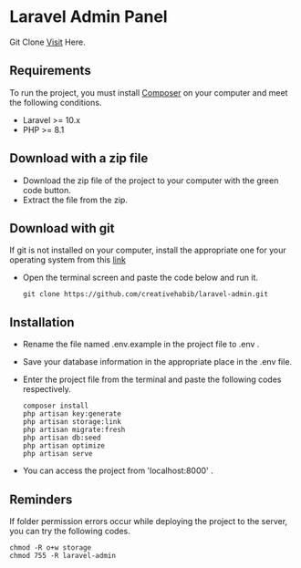# Laravel Admin Panel

Git Clone <a href="https://github.com/creativehabib/laravel-admin/blob/main/README-tr.md">Visit</a> Here.

## Requirements

To run the project, you must install <a href="https://getcomposer.org/">Composer</a> on your computer and meet the following conditions.

- Laravel >= 10.x
- PHP >= 8.1

## Download with a zip file

- Download the zip file of the project to your computer with the green code button.
- Extract the file from the zip.

## Download with git


If git is not installed on your computer, install the appropriate one for your operating system from this <a href="https://git-scm.com/downloads">link</a>

- Open the terminal screen and paste the code below and run it.

  ```
  git clone https://github.com/creativehabib/laravel-admin.git
  ```
## Installation

- Rename the file named .env.example in the project file to .env .
- Save your database information in the appropriate place in the .env file.
- Enter the project file from the terminal and paste the following codes respectively.

  ```
  composer install
  php artisan key:generate
  php artisan storage:link
  php artisan migrate:fresh
  php artisan db:seed
  php artisan optimize
  php artisan serve
  ```

- You can access the project from 'localhost:8000' .

## Reminders

If folder permission errors occur while deploying the project to the server, you can try the following codes.

  ```
  chmod -R o+w storage
  chmod 755 -R laravel-admin
  ```

